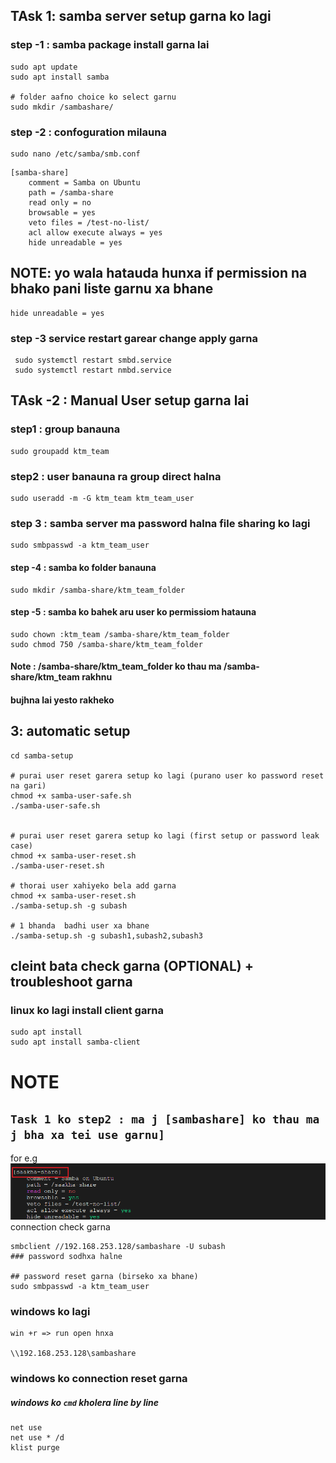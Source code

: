 ## TAsk 1:  samba server setup garna ko lagi

### step -1 : samba package install garna lai
```
sudo apt update
sudo apt install samba

# folder aafno choice ko select garnu
sudo mkdir /sambashare/

```
### step -2 : confoguration milauna
```
sudo nano /etc/samba/smb.conf
```


```config
[samba-share]
    comment = Samba on Ubuntu
    path = /samba-share
    read only = no
    browsable = yes
    veto files = /test-no-list/
    acl allow execute always = yes
    hide unreadable = yes

```
## NOTE: yo wala hatauda hunxa if permission na bhako pani liste garnu xa bhane
```
hide unreadable = yes
```
### step -3 service restart garear change apply garna
```
 sudo systemctl restart smbd.service
 sudo systemctl restart nmbd.service
```


## TAsk -2 : Manual User setup  garna lai

### step1 : group banauna
```
sudo groupadd ktm_team
```
### step2 : user banauna ra group direct halna
```
sudo useradd -m -G ktm_team ktm_team_user
```
### step 3 : samba server ma password halna file sharing ko lagi
```
sudo smbpasswd -a ktm_team_user
```
#### step -4 : samba ko folder banauna
```
sudo mkdir /samba-share/ktm_team_folder
```
#### step -5 : samba ko bahek aru user ko permissiom hatauna
```
sudo chown :ktm_team /samba-share/ktm_team_folder
sudo chmod 750 /samba-share/ktm_team_folder
```

#### Note : /samba-share/ktm_team_folder ko thau ma /samba-share/ktm_team rakhnu
#### bujhna lai yesto rakheko


## 3: automatic setup

```
cd samba-setup

# purai user reset garera setup ko lagi (purano user ko password reset na gari)
chmod +x samba-user-safe.sh
./samba-user-safe.sh


# purai user reset garera setup ko lagi (first setup or password leak case)
chmod +x samba-user-reset.sh
./samba-user-reset.sh

# thorai user xahiyeko bela add garna
chmod +x samba-user-reset.sh
./samba-setup.sh -g subash

# 1 bhanda  badhi user xa bhane
./samba-setup.sh -g subash1,subash2,subash3

```


## cleint bata check garna (OPTIONAL) + troubleshoot garna
### linux ko lagi install client garna 
```
sudo apt install 
sudo apt install samba-client
```
# NOTE
## `Task 1 ko step2 : ma j [sambashare] ko thau ma j bha xa tei use garnu]` 

for e.g
![alt text](picture/samba-config.png)
connection check garna
```
smbclient //192.168.253.128/sambashare -U subash
### password sodhxa halne

## password reset garna (birseko xa bhane)
sudo smbpasswd -a ktm_team_user

```

### windows ko lagi
```
win +r => run open hnxa

\\192.168.253.128\sambashare

```

### windows ko connection reset garna
##### windows ko `cmd` kholera line by line
```
net use
net use * /d
klist purge
```